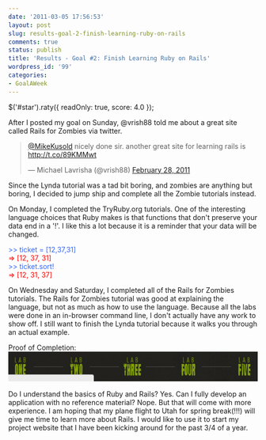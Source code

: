 ```yaml
---
date: '2011-03-05 17:56:53'
layout: post
slug: results-goal-2-finish-learning-ruby-on-rails
comments: true
status: publish
title: 'Results - Goal #2: Finish Learning Ruby on Rails'
wordpress_id: '99'
categories:
- GoalAWeek
---
```


$('#star').raty({ readOnly: true, score: 4.0 });

After I posted my goal on Sunday, @vrish88 told me about a great site called Rails for Zombies via twitter.

<blockquote class="twitter-tweet"><p><a href="https://twitter.com/MikeKusold">@MikeKusold</a> nicely done sir. another great site for learning rails is <a href="http://t.co/89KMMwt">http://t.co/89KMMwt</a></p>&mdash; Michael Lavrisha (@vrish88) <a href="https://twitter.com/vrish88/statuses/42042651251441664">February 28, 2011</a></blockquote>
<script async src="//platform.twitter.com/widgets.js" charset="utf-8"></script>

Since the Lynda tutorial was a tad bit boring, and zombies are anything but boring, I decided to jump ship and complete all the Zombie tutorials instead.

On Monday, I completed the TryRuby.org tutorials. One of the interesting language choices that Ruby makes is that functions that don't preserve your data end in a '!'. I like this a lot because it is a reminder that your data will be changed.

    
<span style="color: #3366ff;">>> ticket = [12,37,31]</span><br>
<span style="color: #ff0000;">=> [12, 37, 31]</span><br>
<span style="color: #3366ff;">>> ticket.sort!</span><br>
<span style="color: #ff0000;">=> [12, 31, 37]</span><br>


On Wednesday and Saturday, I completed all of the Rails for Zombies tutorials. The Rails for Zombies tutorial was good at explaining the language, but not as much as how to use the language. Because all the labs were done in an in-browser command line, I don't actually have any work to show off. I still want to finish the Lynda tutorial because it walks you through an actual example.

Proof of Completion: ![](/assets/img/posts/Goal02.png)

Do I understand the basics of Ruby and Rails? Yes. Can I fully develop an application with no reference material? Nope. But that will come with more experience. I am hoping that my plane flight to Utah for spring break(!!!) will give me time to learn more about Rails. I would like to use it to start my project website that I have been kicking around for the past 3/4 of a year.
